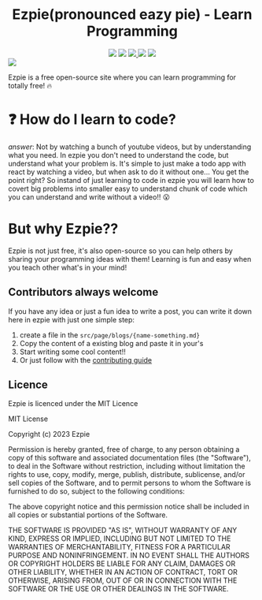 <div align=center>
<h1>Ezpie(pronounced eazy pie) - Learn Programming</h1>
<div>
<img src="https://img.shields.io/badge/PRs-Welcome-green">
<img src="https://img.shields.io/badge/First%20timers%20only-Friendly-blue">
<a href="https://discord.gg/jR7fjqSCDk" alt="discord link">
<img src="https://img.shields.io/discord/1031092931408441344?logo=discord">
</a>
<img src="https://img.shields.io/github/license/ezpieco/ezpie">
<a href="https://twitter.com/intent/tweet?text=I%20found%20a%20fun%20and%20cool%20site%20to%20learn%20programming&url=https://ezpieco.github.io/ezpie&via=ezpieco&hashtags=developers,ezpie,coding,programmer">
<img src="https://img.shields.io/twitter/url/http/shields.io.svg?style=social">
</a>
</div>
</div>
<img src="https://ezpie.vercel.app/default.svg">

Ezpie is a free open-source site where you can learn programming for totally free! :fire:

# :question: How do I learn to code?
*answer*: Not by watching a bunch of youtube videos, but by understanding what you need. In ezpie you don't need to understand the code, but understand what your problem is. It's simple to just make a todo app with react by watching a video, but when ask to do it without one... You get the point right? So instand of just learning to code in ezpie you will learn how to covert big problems into smaller easy to understand chunk of code which you can understand and write without a video!! 😮

# But why Ezpie??
Ezpie is not just free, it's also open-source so you can help others by sharing your programming ideas with them! Learning is fun and easy when you teach other what's in your mind!

## Contributors always welcome
If you have any idea or just a fun idea to write a post, you can write it down here in ezpie with just one simple step:
1. create a file in the `src/page/blogs/{name-something.md}`
2. Copy the content of a existing blog and paste it in your's
3. Start writing some cool content!!
4. Or just follow with the [contributing guide](https://github.com/EzpieCo/ezpie/blob/master/CONTRIBUTING.md)

## Licence
Ezpie is licenced under the MIT Licence

MIT License

Copyright (c) 2023 Ezpie

Permission is hereby granted, free of charge, to any person obtaining a copy
of this software and associated documentation files (the "Software"), to deal
in the Software without restriction, including without limitation the rights
to use, copy, modify, merge, publish, distribute, sublicense, and/or sell
copies of the Software, and to permit persons to whom the Software is
furnished to do so, subject to the following conditions:

The above copyright notice and this permission notice shall be included in all
copies or substantial portions of the Software.

THE SOFTWARE IS PROVIDED "AS IS", WITHOUT WARRANTY OF ANY KIND, EXPRESS OR
IMPLIED, INCLUDING BUT NOT LIMITED TO THE WARRANTIES OF MERCHANTABILITY,
FITNESS FOR A PARTICULAR PURPOSE AND NONINFRINGEMENT. IN NO EVENT SHALL THE
AUTHORS OR COPYRIGHT HOLDERS BE LIABLE FOR ANY CLAIM, DAMAGES OR OTHER
LIABILITY, WHETHER IN AN ACTION OF CONTRACT, TORT OR OTHERWISE, ARISING FROM,
OUT OF OR IN CONNECTION WITH THE SOFTWARE OR THE USE OR OTHER DEALINGS IN THE
SOFTWARE.
